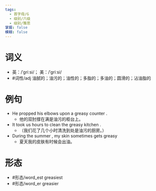 ```yaml
---
tags:
  - 首字母/G
  - 级别/六级
  - 级别/雅思
掌握: false
模糊: false
---
```

# 词义
- 英：/ˈɡriːsi/； 美：/ˈɡriːsi/
- #词性/adj  油腻的；油污的；油性的；多脂的；多油的；圆滑的；沾油脂的
# 例句
- He propped his elbows upon a greasy counter .
	- 他的双肘撑在满是油污的柜台上。
- It took us hours to clean the greasy kitchen .
	- （我们花了几个小时清洗到处是油污的厨房。）
- During the summer , my skin sometimes gets greasy
	- 夏天我的皮肤有时候会出油。
# 形态
- #形态/word_est greasiest
- #形态/word_er greasier
